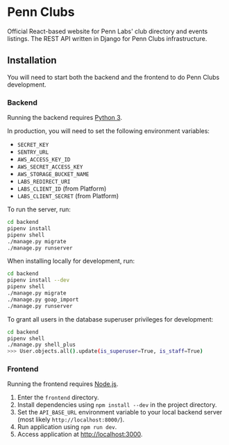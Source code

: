 # Penn Clubs

Official React-based website for Penn Labs' club directory and events listings.
The REST API written in Django for Penn Clubs infrastructure.

## Installation

You will need to start both the backend and the frontend to do Penn Clubs development.

### Backend

Running the backend requires [Python 3](https://www.python.org/downloads/).

In production, you will need to set the following environment variables:
- `SECRET_KEY`
- `SENTRY_URL`
- `AWS_ACCESS_KEY_ID`
- `AWS_SECRET_ACCESS_KEY`
- `AWS_STORAGE_BUCKET_NAME`
- `LABS_REDIRECT_URI`
- `LABS_CLIENT_ID` (from Platform)
- `LABS_CLIENT_SECRET` (from Platform)

To run the server, run:
```bash
cd backend
pipenv install
pipenv shell
./manage.py migrate
./manage.py runserver
```

When installing locally for development, run:
```bash
cd backend
pipenv install --dev
pipenv shell
./manage.py migrate
./manage.py goap_import
./manage.py runserver
```

To grant all users in the database superuser privileges for development:
```bash
cd backend
pipenv shell
./manage.py shell_plus
>>> User.objects.all().update(is_superuser=True, is_staff=True)
```

### Frontend

Running the frontend requires [Node.js](https://nodejs.org/en/).

1. Enter the `frontend` directory.
2. Install dependencies using `npm install --dev` in the project directory.
3. Set the `API_BASE_URL` environment variable to your local backend server (most likely `http://localhost:8000/`).
4. Run application using `npm run dev`.
5. Access application at [http://localhost:3000](http://localhost:3000).
